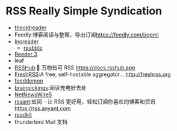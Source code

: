 # RSS Really Simple Syndication

* [theoldreader](https://theoldreader.com/)
* Feedly:博客阅读与整理，导出订阅<https://feedly.com/i/opml>
* [Inoreader](https://www.inoreader.com/dashboard)
  + [reabble](https://reabble.cn/app#/)
* [Reeder 3](http://reederapp.com/mac/)
* leaf
* [RSSHub](https://github.com/DIYgod/RSSHub):🍰 万物皆可 RSS <https://docs.rsshub.app>
* [FreshRSS](https://github.com/FreshRSS/FreshRSS):A free, self-hostable aggregator… <http://freshrss.org>
* [feeddemon](http://www.feeddemon.com/)
* [brainpickings](brainpickings.org):阅读充电好去处
* [NetNewsWire5](https://github.com/brentsimmons/NetNewsWire/releases/download/mac-5.0.2/NetNewsWire5.0.2.zip)
* [rssant](https://github.com/anyant/rssant):蚁阅 - 让 RSS 更好用，轻松订阅你喜欢的博客和资讯 <https://rss.anyant.com>
* [readkit](https://readkit.app/)
* thunderbird Mail 支持
